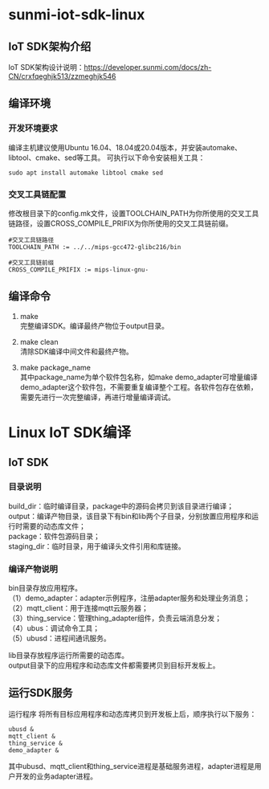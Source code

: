 # sunmi-iot-sdk-linux
## IoT SDK架构介绍
IoT SDK架构设计说明：https://developer.sunmi.com/docs/zh-CN/crxfqeghjk513/zzmeghjk546

## 编译环境
### 开发环境要求
编译主机建议使用Ubuntu 16.04、18.04或20.04版本，并安装automake、libtool、cmake、sed等工具。
可执行以下命令安装相关工具：
```
sudo apt install automake libtool cmake sed
```
### 交叉工具链配置
修改根目录下的config.mk文件，设置TOOLCHAIN_PATH为你所使用的交叉工具链路径，设置CROSS_COMPILE_PRIFIX为你所使用的交叉工具链前缀。
```
#交叉工具链路径
TOOLCHAIN_PATH := ../../mips-gcc472-glibc216/bin

#交叉工具链前缀
CROSS_COMPILE_PRIFIX := mips-linux-gnu-
```
## 编译命令
1. make  
完整编译SDK。编译最终产物位于output目录。  

2. make clean  
清除SDK编译中间文件和最终产物。  

3. make package_name  
其中package_name为单个软件包名称，如make demo_adapter可增量编译demo_adapter这个软件包，不需要重复编译整个工程。各软件包存在依赖，需要先进行一次完整编译，再进行增量编译调试。  

# Linux IoT SDK编译
## IoT SDK
### 目录说明
build_dir：临时编译目录，package中的源码会拷贝到该目录进行编译；  
output：编译产物目录，该目录下有bin和lib两个子目录，分别放置应用程序和运行时需要的动态库文件；  
package：软件包源码目录；  
staging_dir：临时目录，用于编译头文件引用和库链接。  

### 编译产物说明  
bin目录存放应用程序。  
（1）demo_adapter：adapter示例程序，注册adapter服务和处理业务消息；  
（2）mqtt_client：用于连接mqtt云服务器；  
（3）thing_service：管理thing_adapter组件，负责云端消息分发；  
（4）ubus：调试命令工具；  
（5）ubusd：进程间通讯服务。  

lib目录存放程序运行所需要的动态库。  
output目录下的应用程序和动态库文件都需要拷贝到目标开发板上。  

## 运行SDK服务
运行程序
将所有目标应用程序和动态库拷贝到开发板上后，顺序执行以下服务：
```
ubusd &
mqtt_client &
thing_service &
demo_adapter &
```
其中ubusd、mqtt_client和thing_service进程是基础服务进程，adapter进程是用户开发的业务adapter进程。
